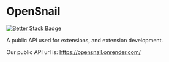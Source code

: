 # OpenSnail
[![Better Stack Badge](https://uptime.betterstack.com/status-badges/v3/monitor/10x1r.svg)](https://uptime.betterstack.com/?utm_source=status_badge)
  
A public API used for extensions, and extension development.

Our public API url is:
https://opensnail.onrender.com/
